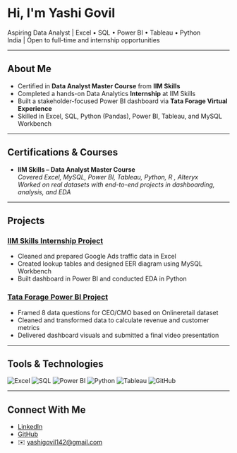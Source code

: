 #  Hi, I'm Yashi Govil

 Aspiring Data Analyst | Excel • SQL • Power BI • Tableau • Python  
 India | Open to full-time and internship opportunities  

---

##  About Me

- Certified in **Data Analyst Master Course** from **IIM Skills**
- Completed a hands-on Data Analytics **Internship** at IIM Skills
- Built a stakeholder-focused Power BI dashboard via **Tata Forage Virtual Experience**
- Skilled in Excel, SQL, Python (Pandas), Power BI, Tableau, and MySQL Workbench

---

## Certifications & Courses

- **IIM Skills – Data Analyst Master Course**  
  _Covered Excel, MySQL, Power BI, Tableau, Python, R , Alteryx_  
  _Worked on real datasets with end-to-end projects in dashboarding, analysis, and EDA_  

---

##  Projects

### [IIM Skills Internship Project](https://github.com/Yashi-Govil/iim-skills-internship-project)
- Cleaned and prepared Google Ads traffic data in Excel
- Created lookup tables and designed EER diagram using MySQL Workbench
- Built dashboard in Power BI and conducted EDA in Python

### [Tata Forage Power BI Project](https://github.com/Yashi-Govil/forage-tata-project)
- Framed 8 data questions for CEO/CMO based on Onlineretail dataset
- Cleaned and transformed data to calculate revenue and customer metrics
- Delivered dashboard visuals and submitted a final video presentation

---

## Tools & Technologies

![Excel](https://img.shields.io/badge/-Excel-217346?style=flat-square&logo=microsoft-excel&logoColor=white)
![SQL](https://img.shields.io/badge/-SQL-4479A1?style=flat-square&logo=mysql&logoColor=white)
![Power BI](https://img.shields.io/badge/-Power%20BI-F2C811?style=flat-square&logo=power-bi&logoColor=black)
![Python](https://img.shields.io/badge/-Python-3776AB?style=flat-square&logo=python&logoColor=white)
![Tableau](https://img.shields.io/badge/-Tableau-E97627?style=flat-square&logo=tableau&logoColor=white)
![GitHub](https://img.shields.io/badge/-GitHub-181717?style=flat-square&logo=github&logoColor=white)

---

##  Connect With Me

- [LinkedIn](https://www.linkedin.com/in/yashi-govil-345b91316/)
- [GitHub](https://github.com/Yashi-Govil)
- ✉️ yashigovil142@gmail.com

